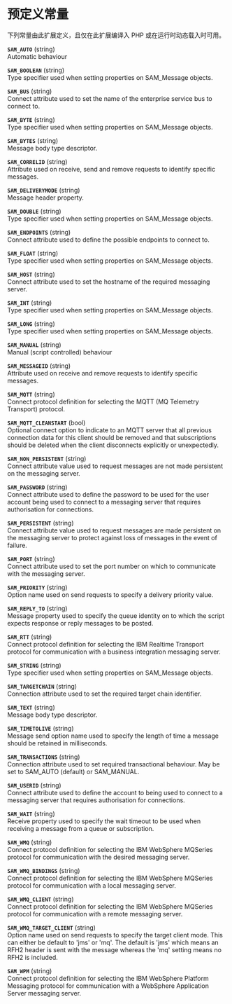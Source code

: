 预定义常量
==========

下列常量由此扩展定义，且仅在此扩展编译入 PHP 或在运行时动态载入时可用。

**`SAM_AUTO`** (<span class="type">string</span>)  
<span class="simpara"> Automatic behaviour </span>

**`SAM_BOOLEAN`** (<span class="type">string</span>)  
<span class="simpara"> Type specifier used when setting properties on
SAM\_Message objects. </span>

**`SAM_BUS`** (<span class="type">string</span>)  
<span class="simpara"> Connect attribute used to set the name of the
enterprise service bus to connect to. </span>

**`SAM_BYTE`** (<span class="type">string</span>)  
<span class="simpara"> Type specifier used when setting properties on
SAM\_Message objects. </span>

**`SAM_BYTES`** (<span class="type">string</span>)  
<span class="simpara"> Message body type descriptor. </span>

**`SAM_CORRELID`** (<span class="type">string</span>)  
<span class="simpara"> Attribute used on receive, send and remove
requests to identify specific messages. </span>

**`SAM_DELIVERYMODE`** (<span class="type">string</span>)  
<span class="simpara"> Message header property. </span>

**`SAM_DOUBLE`** (<span class="type">string</span>)  
<span class="simpara"> Type specifier used when setting properties on
SAM\_Message objects. </span>

**`SAM_ENDPOINTS`** (<span class="type">string</span>)  
<span class="simpara"> Connect attribute used to define the possible
endpoints to connect to. </span>

**`SAM_FLOAT`** (<span class="type">string</span>)  
<span class="simpara"> Type specifier used when setting properties on
SAM\_Message objects. </span>

**`SAM_HOST`** (<span class="type">string</span>)  
<span class="simpara"> Connect attribute used to set the hostname of the
required messaging server. </span>

**`SAM_INT`** (<span class="type">string</span>)  
<span class="simpara"> Type specifier used when setting properties on
SAM\_Message objects. </span>

**`SAM_LONG`** (<span class="type">string</span>)  
<span class="simpara"> Type specifier used when setting properties on
SAM\_Message objects. </span>

**`SAM_MANUAL`** (<span class="type">string</span>)  
<span class="simpara"> Manual (script controlled) behaviour </span>

**`SAM_MESSAGEID`** (<span class="type">string</span>)  
<span class="simpara"> Attribute used on receive and remove requests to
identify specific messages. </span>

**`SAM_MQTT`** (<span class="type">string</span>)  
<span class="simpara"> Connect protocol definition for selecting the
MQTT (MQ Telemetry Transport) protocol. </span>

**`SAM_MQTT_CLEANSTART`** (<span class="type">bool</span>)  
<span class="simpara"> Optional connect option to indicate to an MQTT
server that all previous connection data for this client should be
removed and that subscriptions should be deleted when the client
disconnects explicitly or unexpectedly. </span>

**`SAM_NON_PERSISTENT`** (<span class="type">string</span>)  
<span class="simpara"> Connect attribute value used to request messages
are not made persistent on the messaging server. </span>

**`SAM_PASSWORD`** (<span class="type">string</span>)  
<span class="simpara"> Connect attribute used to define the password to
be used for the user account being used to connect to a messaging server
that requires authorisation for connections. </span>

**`SAM_PERSISTENT`** (<span class="type">string</span>)  
<span class="simpara"> Connect attribute value used to request messages
are made persistent on the messaging server to protect against loss of
messages in the event of failure. </span>

**`SAM_PORT`** (<span class="type">string</span>)  
<span class="simpara"> Connect attribute used to set the port number on
which to communicate with the messaging server. </span>

**`SAM_PRIORITY`** (<span class="type">string</span>)  
<span class="simpara"> Option name used on send requests to specify a
delivery priority value. </span>

**`SAM_REPLY_TO`** (<span class="type">string</span>)  
<span class="simpara"> Message property used to specify the queue
identity on to which the script expects response or reply messages to be
posted. </span>

**`SAM_RTT`** (<span class="type">string</span>)  
<span class="simpara"> Connect protocol definition for selecting the IBM
Realtime Transport protocol for communication with a business
integration messaging server. </span>

**`SAM_STRING`** (<span class="type">string</span>)  
<span class="simpara"> Type specifier used when setting properties on
SAM\_Message objects. </span>

**`SAM_TARGETCHAIN`** (<span class="type">string</span>)  
<span class="simpara"> Connection attribute used to set the required
target chain identifier. </span>

**`SAM_TEXT`** (<span class="type">string</span>)  
<span class="simpara"> Message body type descriptor. </span>

**`SAM_TIMETOLIVE`** (<span class="type">string</span>)  
<span class="simpara"> Message send option name used to specify the
length of time a message should be retained in milliseconds. </span>

**`SAM_TRANSACTIONS`** (<span class="type">string</span>)  
<span class="simpara"> Connection attribute used to set required
transactional behaviour. May be set to SAM\_AUTO (default) or
SAM\_MANUAL. </span>

**`SAM_USERID`** (<span class="type">string</span>)  
<span class="simpara"> Connect attribute used to define the account to
being used to connect to a messaging server that requires authorisation
for connections. </span>

**`SAM_WAIT`** (<span class="type">string</span>)  
<span class="simpara"> Receive property used to specify the wait timeout
to be used when receiving a message from a queue or subscription.
</span>

**`SAM_WMQ`** (<span class="type">string</span>)  
<span class="simpara"> Connect protocol definition for selecting the IBM
WebSphere MQSeries protocol for communication with the desired messaging
server. </span>

**`SAM_WMQ_BINDINGS`** (<span class="type">string</span>)  
<span class="simpara"> Connect protocol definition for selecting the IBM
WebSphere MQSeries protocol for communication with a local messaging
server. </span>

**`SAM_WMQ_CLIENT`** (<span class="type">string</span>)  
<span class="simpara"> Connect protocol definition for selecting the IBM
WebSphere MQSeries protocol for communication with a remote messaging
server. </span>

**`SAM_WMQ_TARGET_CLIENT`** (<span class="type">string</span>)  
<span class="simpara"> Option name used on send requests to specify the
target client mode. This can either be default to 'jms' or 'mq'. The
default is 'jms' which means an RFH2 header is sent with the message
whereas the 'mq' setting means no RFH2 is included. </span>

**`SAM_WPM`** (<span class="type">string</span>)  
<span class="simpara"> Connect protocol definition for selecting the IBM
WebSphere Platform Messaging protocol for communication with a WebSphere
Application Server messaging server. </span>
